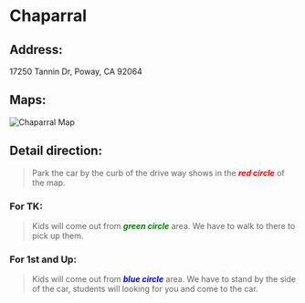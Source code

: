 # Chaparral

## Address: 
17250 Tannin Dr, Poway, CA 92064

## Maps:
![Chaparral Map](Chaparral.jpg)

## Detail direction:

> Park the car by the curb of the drive way shows in the <span style="color:red">***red circle***</span> of the map. 

### For TK: 

> Kids will come out from <span style="color:green">***green circle***</span> area. We have to walk to there to pick up them.

### For 1st and Up: 

> Kids will come out from <span style="color:blue">***blue circle***</span> area. We have to stand by the side of the car, students will looking for you and come to the car.